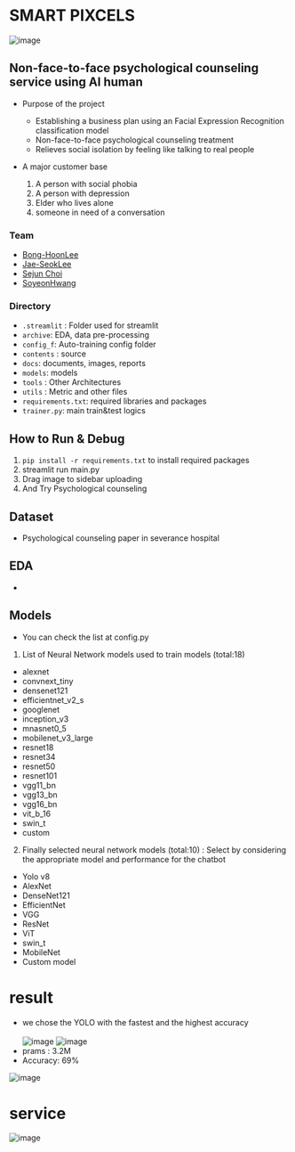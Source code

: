 # SMART PIXCELS
![image](https://github.com/Bong-HoonLee/EST_wassup01_TEAM__4/assets/115579916/8d2f8a80-8fc2-4012-b17d-7a498b4c23c4)


## Non-face-to-face psychological counseling service using AI human
- Purpose of the project
	- Establishing a business plan using an Facial Expression Recognition classification model
  - Non-face-to-face psychological counseling treatment
  - Relieves social isolation by feeling like talking to real people
 
- A major customer base
  1) A person with social phobia
  2) A person with depression
  3) Elder who lives alone
  4) someone in need of a conversation

### Team
- [Bong-HoonLee](https://github.com/Bong-HoonLee)
- [Jae-SeokLee](https://github.com/appleman153)
- [Sejun Choi](https://github.com/enversel)
- [SoyeonHwang](https://github.com/sy052)



### Directory
- `.streamlit` : Folder used for streamlit
- `archive`: EDA, data pre-processing
- `config_f`: Auto-training config folder
- `contents` : source
- `docs`: documents, images, reports
- `models`: models
- `tools` : Other Architectures
- `utils` : Metric and other files
- `requirements.txt`: required libraries and packages 
- `trainer.py`: main train&test logics

## How to Run & Debug
1) `pip install -r requirements.txt` to install required packages
2) streamlit run main.py
3) Drag image to sidebar uploading
4) And Try Psychological counseling


## Dataset
- Psychological counseling paper in severance hospital

## EDA
- 

## Models
- You can check the list at config.py
1) List of Neural Network models used to train models (total:18)
- alexnet		
- convnext_tiny	
- densenet121	
- efficientnet_v2_s	
- googlenet	
- inception_v3		
- mnasnet0_5		
- mobilenet_v3_large	
- resnet18		
- resnet34		
- resnet50		
- resnet101	
- vgg11_bn		
- vgg13_bn	
- vgg16_bn	
- vit_b_16	
- swin_t	
- custom

2) Finally selected neural network models (total:10)
: Select by considering the appropriate model and performance for the chatbot
- Yolo v8
- AlexNet
- DenseNet121
- EfficientNet
- VGG
- ResNet
- ViT
- swin_t
- MobileNet
- Custom model

# result
- we chose the YOLO with the fastest and the highest accuracy<br><br>
![image](https://github.com/Bong-HoonLee/EST_wassup01_TEAM__4/assets/54875204/b65091f7-1615-420d-b854-66089aed025e)
![image](https://github.com/Bong-HoonLee/EST_wassup01_TEAM__4/assets/54875204/12033bf3-1274-4e15-895c-319df51621ea)
- prams : 3.2M
- Accuracy: 69%

![image](https://github.com/Bong-HoonLee/EST_wassup01_TEAM__4/assets/115579916/568470df-1572-47a3-a5c1-3a2b8ffc77cc)

# service

![image](https://github.com/Bong-HoonLee/EST_wassup01_TEAM__4/assets/115579916/1c7b9e27-bb62-4aad-b433-4d2825dd3bd5)



